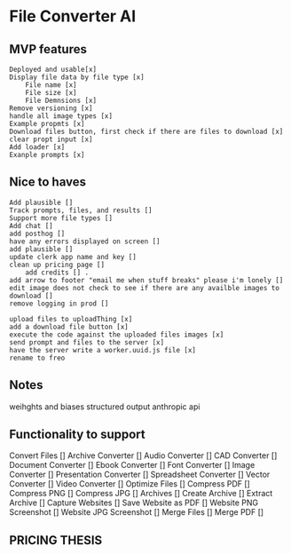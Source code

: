 # File Converter AI

## MVP features
    Deployed and usable[x]
    Display file data by file type [x]
        File name [x]
        File size [x]
        File Demnsions [x]
    Remove versioning [x]
    handle all image types [x]
    Example propmts [x]
    Download files button, first check if there are files to download [x]
    clear propt input [x]
    Add loader [x]
    Exanple prompts [x]

## Nice to haves
    Add plausible []
    Track prompts, files, and results []
    Support more file types []
    Add chat []
    add posthog []
    have any errors displayed on screen []
    add plausible []
    update clerk app name and key []
    clean up pricing page []
        add credits [] .
    add arrow to footer "email me when stuff breaks" please i'm lonely []
    edit image does not check to see if there are any availble images to download []
    remove logging in prod []

    upload files to uploadThing [x]
    add a download file button [x]
    execute the code against the uploaded files images [x]
    send prompt and files to the server [x]
    have the server write a worker.uuid.js file [x]
    rename to freo

## Notes
weihghts and biases 
structured output anthropic api

## Functionality to support
Convert Files []
Archive Converter []
Audio Converter []
CAD Converter []
Document Converter []
Ebook Converter []
Font Converter []
Image Converter []
Presentation Converter []
Spreadsheet Converter []
Vector Converter []
Video Converter []
Optimize Files []
Compress PDF []
Compress PNG []
Compress JPG []
Archives []
Create Archive []
Extract Archive []
Capture Websites []
Save Website as PDF []
Website PNG Screenshot []
Website JPG Screenshot []
Merge Files []
Merge PDF []

## PRICING THESIS
